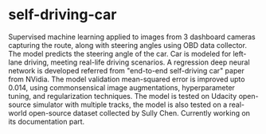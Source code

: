 # self-driving-car

Supervised machine learning applied to images from 3 dashboard cameras capturing the route, along with steering angles using OBD data collector.
The model predicts the steering angle of the car.
Car is modeled for left-lane driving, meeting real-life driving scenarios.
A regression deep neural network is developed referred from "end-to-end self-driving car" paper from NVidia.
The model validation mean-squared error is improved upto 0.014, using commonsensical image augmentations, hyperparameter tuning, and regularization techniques.
The model is tested on Udacity open-source simulator with multiple tracks, the model is also tested on a real-world open-source dataset collected by Sully Chen.
Currently working on its documentation part.
